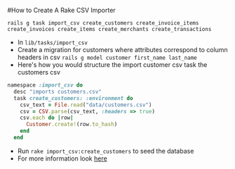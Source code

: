 #How to Create A Rake CSV Importer
```
rails g task import_csv create_customers create_invoice_items create_invoices create_items create_merchants create_transactions
```
- In ```lib/tasks/import_csv```
- Create a migration for customers where attributes correspond to column headers in csv ```rails g model customer first_name last_name```
- Here's how you would structure the import customer csv task the customers csv
```ruby
namespace :import_csv do
  desc "imports customers.csv"
  task create_customers: :environment do
    csv_text = File.read("data/customers.csv")
    csv = CSV.parse(csv_text, :headers => true)
    csv.each do |row|
      Customer.create!(row.to_hash)
    end
  end

```
- Run ```rake import_csv:create_customers``` to seed the database
- For more information look [here](https://stackoverflow.com/questions/12461260/how-can-i-import-a-csv-file-via-a-rake-task)
